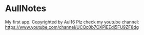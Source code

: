 # AullNotes
My first app.
Copyrighted by Aul16
Plz check my youtube channel: https://www.youtube.com/channel/UCQc0b7OXPiEEdi5FU9ZF8dg
